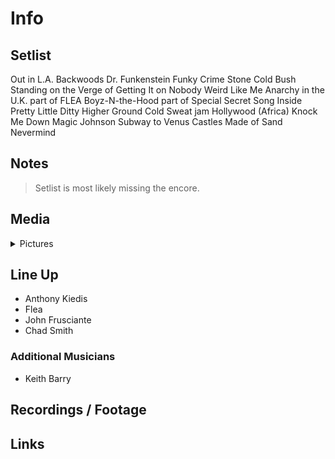 # Info

## Setlist

Out in L.A.
Backwoods
Dr. Funkenstein
Funky Crime
Stone Cold Bush
Standing on the Verge of Getting It on
Nobody Weird Like Me
Anarchy in the U.K. part of FLEA
Boyz-N-the-Hood part of
Special Secret Song Inside
Pretty Little Ditty
Higher Ground
Cold Sweat jam
Hollywood (Africa)
Knock Me Down
Magic Johnson
Subway to Venus
Castles Made of Sand
Nevermind

## Notes

> Setlist is most likely missing the encore.

## Media 

<details>
  <summary>Pictures</summary>
  <!--<img alt="Setlist" title="Setlist" src="_.jpg" height="200" />
  <img alt="Flyer" title="Flyer" src="_.jpg" height="200" />
  <img alt="Clipper" title="Clipper" src="_.jpg" height="200" />
  <img alt="Ticket" title="Ticket" src="_.jpg" height="200" />
  -->
</details>

## Line Up

* Anthony Kiedis
* Flea
* John Frusciante
* Chad Smith

### Additional Musicians

* Keith Barry

## Recordings / Footage

## Links
